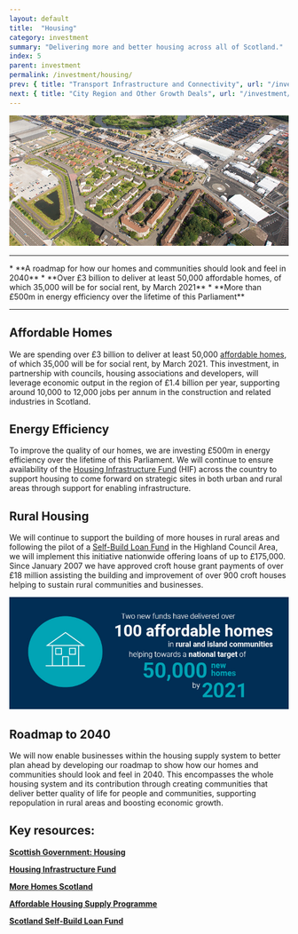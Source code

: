 ```yaml
---
layout: default
title:  "Housing"
category: investment
summary: "Delivering more and better housing across all of Scotland."
index: 5
parent: investment
permalink: /investment/housing/
prev: { title: "Transport Infrastructure and Connectivity", url: "/investment/transport-infrastructure/" }
next: { title: "City Region and Other Growth Deals", url: "/investment/city-region-deals/" }
---
```

![](/assets/images/pageimages/Investment.7.jpg)
<hr>
* **A roadmap for how our homes and communities should look and feel in 2040**
* **Over £3 billion to deliver at least 50,000 affordable homes, of which 35,000 will be for social rent, by March 2021**
* **More than £500m in energy efficiency over the lifetime of this Parliament**

<hr>

## Affordable Homes

We are spending over £3 billion to deliver at least 50,000 [affordable homes](https://beta.gov.scot/policies/more-homes/affordable-housing-supply/), of which 35,000 will be for social rent, by March 2021. This investment, in partnership with councils, housing associations and developers, will leverage economic output in the region of £1.4 billion per year, supporting around 10,000 to 12,000 jobs per annum in the construction and related industries in Scotland.  

## Energy Efficiency

To improve the quality of our homes, we are investing £500m in energy efficiency over the lifetime of this Parliament. We will continue to ensure availability of the [Housing Infrastructure Fund](https://beta.gov.scot/policies/more-homes/housing-infrastructure-fund/) (HIF) across the country to support housing to come forward on strategic sites in both urban and rural areas through support for enabling infrastructure.

## Rural Housing

We will continue to support the building of more houses in rural areas and following the pilot of a [Self-Build Loan Fund](https://www.mygov.scot/self-build-loan-fund/) in the Highland Council Area, we will implement this initiative nationwide offering loans of up to £175,000.  Since January 2007 we have approved croft house grant payments of over £18 million assisting the building and improvement of over 900 croft houses helping to sustain rural communities and businesses.

![](/assets/images/infographics/Investment.11.jpg)

## Roadmap to 2040

We will now enable businesses within the housing supply system to better plan ahead by developing our roadmap to show how our homes and communities should look and feel in 2040. This encompasses the whole housing system and its contribution through creating communities that deliver better quality of life for people and communities, supporting repopulation in rural areas and boosting economic growth.  


## Key resources: 

**[Scottish Government: Housing](https://beta.gov.scot/housing/)**

**[Housing Infrastructure Fund](https://beta.gov.scot/policies/more-homes/housing-infrastructure-fund/)**

**[More Homes Scotland](https://beta.gov.scot/publications/more-homes-scotland/)**

**[Affordable Housing Supply Programme](https://beta.gov.scot/policies/more-homes/affordable-housing-supply/)** 

**[Scotland Self-Build Loan Fund](https://www.mygov.scot/self-build-loan-fund/)**
